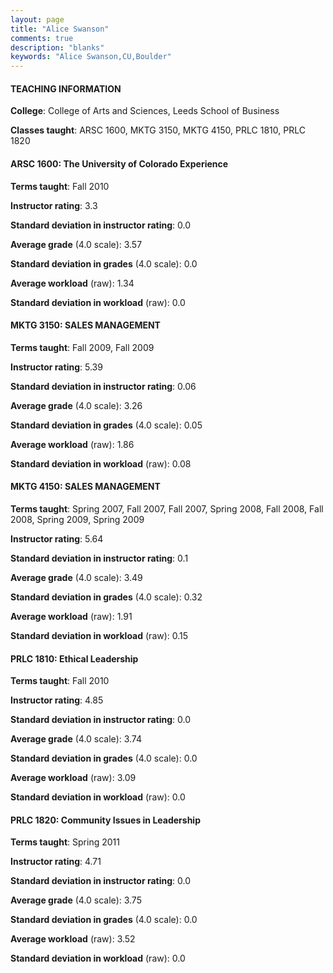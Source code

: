 ```yaml
---
layout: page
title: "Alice Swanson" 
comments: true
description: "blanks"
keywords: "Alice Swanson,CU,Boulder"
---
```

<head>
<script src="https://ajax.googleapis.com/ajax/libs/jquery/2.1.3/jquery.min.js"></script>
<script src="https://dl.dropboxusercontent.com/s/pc42nxpaw1ea4o9/highcharts.js?dl=0"></script>
<!-- <script src="../assets/js/highcharts.js"></script> -->
<style type="text/css">@font-face {
	font-family: "Bebas Neue";
	src: url(https://www.filehosting.org/file/details/544349/BebasNeue Regular.otf) format("opentype");
	}
	h1.Bebas { 
		font-family: "Bebas Neue", Verdana, Tahoma;
	}
</style>
</head>
	   
#### TEACHING INFORMATION

**College**: College of Arts and Sciences, Leeds School of Business

**Classes taught**: ARSC 1600, MKTG 3150, MKTG 4150, PRLC 1810, PRLC 1820

#### ARSC 1600: The University of Colorado Experience

**Terms taught**: Fall 2010

**Instructor rating**: 3.3

**Standard deviation in instructor rating**: 0.0

**Average grade** (4.0 scale): 3.57

**Standard deviation in grades** (4.0 scale): 0.0

**Average workload** (raw): 1.34

**Standard deviation in workload** (raw): 0.0

#### MKTG 3150: SALES MANAGEMENT

**Terms taught**: Fall 2009, Fall 2009

**Instructor rating**: 5.39

**Standard deviation in instructor rating**: 0.06

**Average grade** (4.0 scale): 3.26

**Standard deviation in grades** (4.0 scale): 0.05

**Average workload** (raw): 1.86

**Standard deviation in workload** (raw): 0.08

#### MKTG 4150: SALES MANAGEMENT

**Terms taught**: Spring 2007, Fall 2007, Fall 2007, Spring 2008, Fall 2008, Fall 2008, Spring 2009, Spring 2009

**Instructor rating**: 5.64

**Standard deviation in instructor rating**: 0.1

**Average grade** (4.0 scale): 3.49

**Standard deviation in grades** (4.0 scale): 0.32

**Average workload** (raw): 1.91

**Standard deviation in workload** (raw): 0.15

#### PRLC 1810: Ethical Leadership

**Terms taught**: Fall 2010

**Instructor rating**: 4.85

**Standard deviation in instructor rating**: 0.0

**Average grade** (4.0 scale): 3.74

**Standard deviation in grades** (4.0 scale): 0.0

**Average workload** (raw): 3.09

**Standard deviation in workload** (raw): 0.0

#### PRLC 1820: Community Issues in Leadership

**Terms taught**: Spring 2011

**Instructor rating**: 4.71

**Standard deviation in instructor rating**: 0.0

**Average grade** (4.0 scale): 3.75

**Standard deviation in grades** (4.0 scale): 0.0

**Average workload** (raw): 3.52

**Standard deviation in workload** (raw): 0.0

